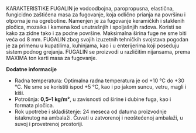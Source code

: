KARAKTERISTIKE FUGALIN je vodoodbojna, paropropusna, elastična, fungicidno zaštićena masa za fugovanje, koja odlično prianja na površinu i otporna je na ogrebotine. Namenjen je za fugovanje keramičkih i staklenih pločica, mozaika i kamena kod unutrašnjih i spoljašnjih radova. Koristi se kako za zidne tako i za podne površine. Maksimalna širina fuge ne sme biti veća od 8 mm. FUGALIN zbog svojih izuzetnih tehničkih svojstava pogodan je za primenu u kupatilima, kuhinjama, kao i u enterijerima koji poseduju sistem podnog grejanja. FUGALIN se proizvodi u različitim nijansama, prema MAXIMA ton karti masa za fugovanje.

**Dodatne informacije**
- Radna temperatura: Optimalna radna temperatura je od +10 °C do +30 °C. Ne sme se koristiti ispod +5 °C, kao i po jakom suncu, vetru, magli i kiši.
- Potrošnja: **0,5–1 kg/m²**, u zavisnosti od širine i dubine fuga, kao i formata pločica.
- Rok upotrebe i skladištenje: 24 meseca od datuma proizvodnje istaknutog na ambalaži. Čuvati u zatvorenoj i neoštećenoj ambalaži, u suvoj i provetrenoj prostoriji.